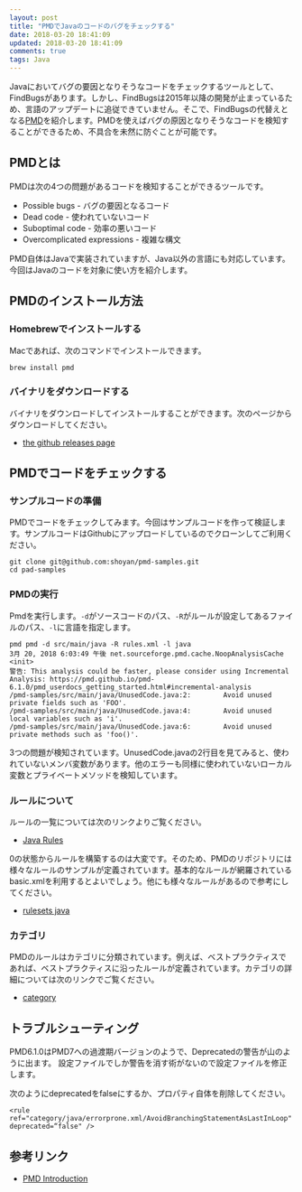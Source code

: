 ```yaml
---
layout: post
title: "PMDでJavaのコードのバグをチェックする"
date: 2018-03-20 18:41:09
updated: 2018-03-20 18:41:09
comments: true
tags: Java
---
```


Javaにおいてバグの要因となりそうなコードをチェックするツールとして、FindBugsがあります。しかし、FindBugsは2015年以降の開発が止まっているため、言語のアップデートに追従できていません。そこで、FindBugsの代替えとなる<a href="https://pmd.github.io/pmd-6.1.0/index.html" target="_blank">PMD</a>を紹介します。PMDを使えばバグの原因となりそうなコードを検知することができるため、不具合を未然に防ぐことが可能です。

## PMDとは

PMDは次の4つの問題があるコードを検知することができるツールです。

* Possible bugs - バグの要因となるコード
* Dead code - 使われていないコード
* Suboptimal code - 効率の悪いコード
* Overcomplicated expressions - 複雑な構文

PMD自体はJavaで実装されていますが、Java以外の言語にも対応しています。今回はJavaのコードを対象に使い方を紹介します。

## PMDのインストール方法

### Homebrewでインストールする

Macであれば、次のコマンドでインストールできます。

```
brew install pmd
```

### バイナリをダウンロードする

バイナリをダウンロードしてインストールすることができます。次のページからダウンロードしてください。

* <a href="https://github.com/pmd/pmd/releases" target="_blank">the github releases page</a>

## PMDでコードをチェックする

### サンプルコードの準備

PMDでコードをチェックしてみます。今回はサンプルコードを作って検証します。サンプルコードはGithubにアップロードしているのでクローンしてご利用ください。

```
git clone git@github.com:shoyan/pmd-samples.git
cd pad-samples
```

### PMDの実行

Pmdを実行します。`-d`がソースコードのパス、`-R`がルールが設定してあるファイルのパス、`-l`に言語を指定します。

```
pmd pmd -d src/main/java -R rules.xml -l java
3月 20, 2018 6:03:49 午後 net.sourceforge.pmd.cache.NoopAnalysisCache <init>
警告: This analysis could be faster, please consider using Incremental Analysis: https://pmd.github.io/pmd-6.1.0/pmd_userdocs_getting_started.html#incremental-analysis
/pmd-samples/src/main/java/UnusedCode.java:2:        Avoid unused private fields such as 'FOO'.
/pmd-samples/src/main/java/UnusedCode.java:4:        Avoid unused local variables such as 'i'.
/pmd-samples/src/main/java/UnusedCode.java:6:        Avoid unused private methods such as 'foo()'.
```

3つの問題が検知されています。UnusedCode.javaの2行目を見てみると、使われていないメンバ変数があります。他のエラーも同様に使われていないローカル変数とプライベートメソッドを検知しています。


### ルールについて

ルールの一覧については次のリンクよりご覧ください。
* <a href="https://pmd.github.io/pmd-6.1.0/pmd_rules_java.html" target="_blank">Java Rules</a>

0の状態からルールを構築するのは大変です。そのため、PMDのリポジトリには様々なルールのサンプルが定義されています。基本的なルールが網羅されているbasic.xmlを利用するとよいでしょう。他にも様々なルールがあるので参考にしてください。
* <a href="https://github.com/pmd/pmd/tree/master/pmd-java/src/main/resources/rulesets/java" target="_blank">rulesets java</a>

### カテゴリ

PMDのルールはカテゴリに分類されています。例えば、ベストプラクティスであれば、ベストプラクティスに沿ったルールが定義されています。カテゴリの詳細については次のリンクでご覧ください。

* <a href="https://github.com/pmd/pmd/tree/master/pmd-java/src/main/resources/category/java" target="_blank">category</a>


## トラブルシューティング

PMD6.1.0はPMD7への過渡期バージョンのようで、Deprecatedの警告が山のように出ます。
設定ファイルでしか警告を消す術がないので設定ファイルを修正します。

次のようにdeprecatedをfalseにするか、プロパティ自体を削除してください。

```
<rule ref="category/java/errorprone.xml/AvoidBranchingStatementAsLastInLoop" deprecated=“false" />
```

## 参考リンク

* <a href="https://pmd.github.io/pmd-6.1.0/index.html" target="_blank">PMD Introduction</a>

